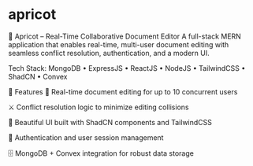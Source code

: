 # apricot

📝 Apricot – Real-Time Collaborative Document Editor
A full-stack MERN application that enables real-time, multi-user document editing with seamless conflict resolution, authentication, and a modern UI.

Tech Stack: MongoDB • ExpressJS • ReactJS • NodeJS • TailwindCSS • ShadCN • Convex

🚀 Features
🔄 Real-time document editing for up to 10 concurrent users

⚔️ Conflict resolution logic to minimize editing collisions

🎨 Beautiful UI built with ShadCN components and TailwindCSS

🔐 Authentication and user session management

🗄️ MongoDB + Convex integration for robust data storage
